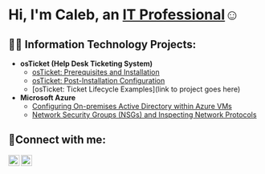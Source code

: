 <h1>Hi, I'm Caleb, an <a href="https://www.linkedin.com/in/caleb-lofton-1973a5227/">IT Professional</a>☺</h1>

<h2>👨‍💻 Information Technology Projects:</h2>

- <b>osTicket (Help Desk Ticketing System)</b>
  - [osTicket: Prerequisites and Installation](link)
  - [osTicket: Post-Installation Configuration](link)
  - [osTicket: Ticket Lifecycle Examples](link to project goes here)
- <b>Microsoft Azure</b>
  - [Configuring On-premises Active Directory within Azure VMs](link)
  - [Network Security Groups (NSGs) and Inspecting Network Protocols](link)

<h2>🤳Connect with me:</h2>

[<img align="left" alt="Josh | LinkedIn" width="22px" src="https://cdn.jsdelivr.net/npm/simple-icons@v3/icons/linkedin.svg" />][linkedin]
[<img align="left" alt="Josh | Instagram" width="22px" src="https://cdn.jsdelivr.net/npm/simple-icons@v3/icons/instagram.svg" />][instagram]


[instagram]: https://www.instagram.com/calebtheboy911/
[linkedin]: https://www.linkedin.com/in/caleb-lofton-1973a5227/
